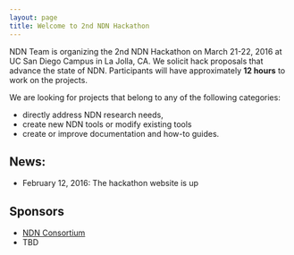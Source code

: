 ```yaml
---
layout: page
title: Welcome to 2nd NDN Hackathon
---
```


NDN Team is organizing the 2nd NDN Hackathon on March 21-22, 2016 at UC San Diego Campus in La Jolla, CA.  We solicit hack proposals that advance the state of NDN.  Participants will have approximately **12 hours** to work on the projects. 

We are looking for projects that belong to any of the following categories:

 - directly address NDN research needs,
 - create new NDN tools or modify existing tools
 - create or improve documentation and how-to guides.

## News:

- February 12, 2016: The hackathon website is up

## Sponsors

- [NDN Consortium](http://named-data.net/consortium/)
- TBD
